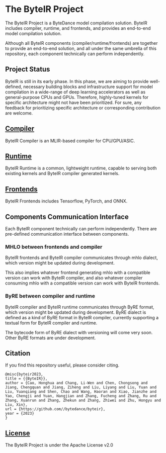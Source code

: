# The ByteIR Project

The ByteIR Project is a ByteDance model compilation solution.
ByteIR includes compiler, runtime, and frontends, and provides an end-to-end model compilation solution.

Although all ByteIR components (compiler/runtime/frontends) are together to provide an end-to-end solution, and 
all under the same umbrella of this repository, 
each component technically can perform independently.

## Project Status
ByteIR is still in its early phase. 
In this phase, we are aiming to provide well-defined, necessary building blocks and infrastructure support for model compilation in a wide-range of deep learning accelerators as well as general-purpose CPUs and GPUs.
Therefore, highly-tuned kernels for specific architecture might not have been prioritized. 
For sure, any feedback for prioritizing specific architecture or corresponding contribution are welcome.

## [Compiler](compiler/README.md)

ByteIR Compiler is an MLIR-based compiler for CPU/GPU/ASIC.

## [Runtime](runtime/README.md)

ByteIR Runtime is a common, lightweight runtime, capable to serving both existing kernels and ByteIR compiler generated kernels.

## [Frontends](frontends/README.md)

ByteIR Frontends includes Tensorflow, PyTorch, and ONNX.


## Components Communication Interface
Each ByteIR component technically can perform independently.
There are pre-defined communication interface between components.

### MHLO between frontends and compiler
ByteIR frontends and ByteIR compiler communicates through mhlo dialect, which version might be updated during development.

This also implies whatever frontend generating mhlo with a compatible version can work with ByteIR compiler, and also whatever compiler consuming mhlo with a compatible version can work with ByteIR frontends.

### ByRE between compiler and runtime

ByteIR compiler and ByteIR runtime communicates through ByRE format, which version might be updated during development.
ByRE dialect is defined as a kind of ByRE format in ByteIR compiler, 
currently supporting a textual form for ByteIR compiler and runtime.

The bytecode form of ByRE dialect with versioning will come very soon.
Other ByRE formats are under development.


## Citation
If you find this repository useful, please consider citing.
``` 
@misc{byteir2023,
title = {{ByteIR}},
author = {Cao, Honghua and Chang, Li-Wen and Chen, Chongsong and Jiang, Chengquan and Jiang, Ziheng and Liu, Liyang and Liu, Yuan and Liu, Yuanqiang and Shen, Chao and Wang, Haoran and Xiao, Jianzhe and Yao, Chengji and Yuan, Hangjian and Zhang, Fucheng and Zhang, Ru and Zhang, Xuanrun and Zhang, Zhekun and Zhang, Zhiwei and Zhu, Hongyu and Liu, Xin},
url = {https://github.com//bytedance/byteir},
year = {2023}
}
```

## [License](LICENSE)

The ByteIR Project is under the Apache License v2.0
